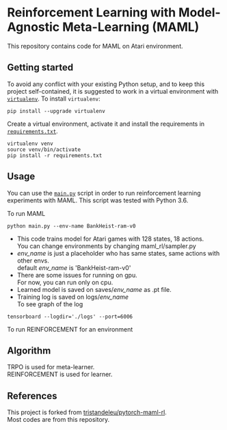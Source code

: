 # Reinforcement Learning with Model-Agnostic Meta-Learning (MAML)

This repository contains code for MAML on Atari environment.

## Getting started
To avoid any conflict with your existing Python setup, and to keep this project self-contained, it is suggested to work in a virtual environment with [`virtualenv`](http://docs.python-guide.org/en/latest/dev/virtualenvs/). To install `virtualenv`:
```
pip install --upgrade virtualenv
```
Create a virtual environment, activate it and install the requirements in [`requirements.txt`](requirements.txt).
```
virtualenv venv
source venv/bin/activate
pip install -r requirements.txt
```

## Usage
You can use the [`main.py`](main.py) script in order to run reinforcement learning experiments with MAML. This script was tested with Python 3.6.  

To run MAML
```
python main.py --env-name BankHeist-ram-v0
```
* This code trains model for Atari games with 128 states, 18 actions.  
 You can change environments by changing maml_rl/sampler.py  
* *env_name* is just a placeholder who has same states, same actions with other envs.  
 default *env_name* is 'BankHeist-ram-v0'  
* There are some issues for running on gpu.  
 For now, you can run only on cpu.
* Learned model is saved on saves/*env_name* as .pt file.  
* Training log is saved on logs/*env_name*  
 To see graph of the log
 ```
 tensorboard --logdir='./logs' --port=6006
 ```
To run REINFORCEMENT for an environment


## Algorithm
TRPO is used for meta-learner.  
REINFORCEMENT is used for learner.  

## References
This project is forked from [tristandeleu/pytorch-maml-rl](https://github.com/tristandeleu/pytorch-maml-rl).  
Most codes are from this repository.  
